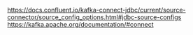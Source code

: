 https://docs.confluent.io/kafka-connect-jdbc/current/source-connector/source_config_options.html#jdbc-source-configs
https://kafka.apache.org/documentation/#connect
